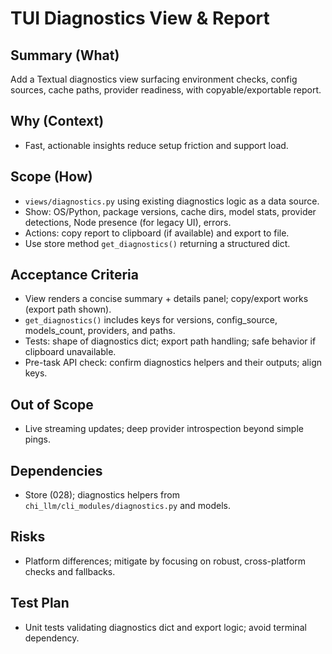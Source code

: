 # TUI Diagnostics View & Report

## Summary (What)
Add a Textual diagnostics view surfacing environment checks, config sources, cache paths, provider readiness, with copyable/exportable report.

## Why (Context)
- Fast, actionable insights reduce setup friction and support load.

## Scope (How)
- `views/diagnostics.py` using existing diagnostics logic as a data source.
- Show: OS/Python, package versions, cache dirs, model stats, provider detections, Node presence (for legacy UI), errors.
- Actions: copy report to clipboard (if available) and export to file.
- Use store method `get_diagnostics()` returning a structured dict.

## Acceptance Criteria
- View renders a concise summary + details panel; copy/export works (export path shown).
- `get_diagnostics()` includes keys for versions, config_source, models_count, providers, and paths.
- Tests: shape of diagnostics dict; export path handling; safe behavior if clipboard unavailable.
- Pre-task API check: confirm diagnostics helpers and their outputs; align keys.

## Out of Scope
- Live streaming updates; deep provider introspection beyond simple pings.

## Dependencies
- Store (028); diagnostics helpers from `chi_llm/cli_modules/diagnostics.py` and models.

## Risks
- Platform differences; mitigate by focusing on robust, cross-platform checks and fallbacks.

## Test Plan
- Unit tests validating diagnostics dict and export logic; avoid terminal dependency.

